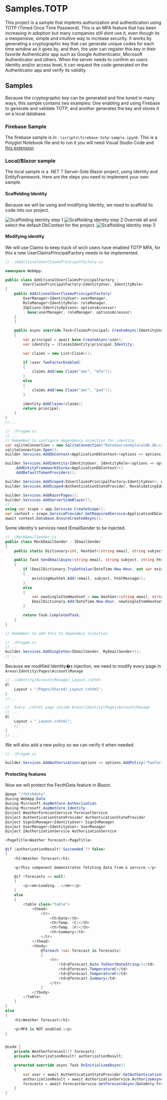 # Samples.TOTP
This project is a sample that implents authorization and authentication using TOTP (Timed Once Time Password). 
This is an MFA feature that has been increasing in adoption but many companies still dont use it, even though its a inexpensive, simple and intuitive way to increase security.
It works by generating a cryptographic key that can generate unique codes for each time window as it goes by, and then, the user can register this key in their favorite Authenticator app such as Google Authenticator, Microsoft Authenticator and others.
When the server needs to confirm an users identity and/or access level, it can request the code generated on the Authenticator app and verify its validity.

## Samples
Because the cryptographic key can be generated and fine tuned in many ways, this sample contains two examples: One enabling and using Firebase to generate and validate TOTP, and another generates the key and stores it on a local database.

### Firebase Sample
The firebase sample is in `.\scripts\firebase-totp-sample.ipynb`.
This is a Polyglot Notebook file and to run it you will need Visual Studio Code and [this extension](https://marketplace.visualstudio.com/items?itemName=ms-dotnettools.dotnet-interactive-vscode)

### Local/Blazor sample
The local sample is a .NET 7 Server-Side Blazor project, using Identity and EntityFramework. 
Here are the steps you need to implement your own sample.

#### Scaffolding Identity
Because we will be using and modifying Identity, we need to scaffold its code into our project.

![Scaffolding identity step 1](docs\README\scaffolding-identity1.png)
![Scaffolding identity step 2](docs\README\scaffolding-identity2.png)
Override all and select the default DbContext for the project.
![Scaffolding identity step 3](docs\README\scaffolding-identity3.png)

#### Modifying identity
We will use Claims to keep track of wich users have enabled TOTP MFA, for this a new UserClaimsPrincipalFactory needs to be implemented.

```csharp 
// .\AdditionalUserClaimsPrincipalFactory.cs

namespace WebApp;

public class AdditionalUserClaimsPrincipalFactory :
        UserClaimsPrincipalFactory<IdentityUser, IdentityRole>
{
    public AdditionalUserClaimsPrincipalFactory(
        UserManager<IdentityUser> userManager,
        RoleManager<IdentityRole> roleManager,
        IOptions<IdentityOptions> optionsAccessor)
        : base(userManager, roleManager, optionsAccessor)
    {
    }

    public async override Task<ClaimsPrincipal> CreateAsync(IdentityUser user)
    {
        var principal = await base.CreateAsync(user);
        var identity = (ClaimsIdentity)principal.Identity;

        var claims = new List<Claim>();

        if (user.TwoFactorEnabled)
        {
            claims.Add(new Claim("amr", "mfa"));
        }
        else
        {
            claims.Add(new Claim("amr", "pwd"));
        }

        identity.AddClaims(claims);
        return principal;
    }
}
//...

// .\Progam.cs
// ...
// Remember to configure dependency injection for identity.
var sqliteConnection = new SqliteConnection("DataSource=mylocaldb.db;cache=shared");
sqliteConnection.Open();
builder.Services.AddDbContext<ApplicationDbContext>(options => options.UseSqlite(sqliteConnection));

builder.Services.AddIdentity<IdentityUser, IdentityRole>(options => options.SignIn.RequireConfirmedAccount = true)
    .AddEntityFrameworkStores<ApplicationDbContext>()
    .AddDefaultTokenProviders();

builder.Services.AddScoped<IUserClaimsPrincipalFactory<IdentityUser>, AdditionalUserClaimsPrincipalFactory>();
builder.Services.AddScoped<AuthenticationStateProvider, RevalidatingIdentityAuthenticationStateProvider<IdentityUser>>();

builder.Services.AddRazorPages();
builder.Services.AddServerSideBlazor();
// ...
using var scope = app.Services.CreateScope();
var context = scope.ServiceProvider.GetRequiredService<ApplicationDbContext>();
await context.Database.EnsureCreatedAsync();
```

Some identity's  services need IEmailSender to be injected.
```csharp 
// .\MockEmailSender.cs
public class MockEmailSender : IEmailSender
{
    public static Dictionary<int, HashSet<(string email, string subject, string htmlMessage)>> EmailDictionary { get; set; } = new ();

    public Task SendEmailAsync(string email, string subject, string htmlMessage)
    {
        if (EmailDictionary.TryGetValue(DateTime.Now.Hour, out var existingHashSet))
        {
            existingHashSet.Add((email, subject, htmlMessage));
        }
        else
        {
            var newSingleItemHashset = new HashSet<(string email, string subject, string htmlMessage)>() { (email, subject, htmlMessage) };
            EmailDictionary.Add(DateTime.Now.Hour, newSingleItemHashset);
        }

        return Task.CompletedTask;
    }
}

// Remember to add this to dependecy injection

// .\Progam.cs
// ...
builder.Services.AddSingleton<IEmailSender, MyEmailSender>();
// ...
```


Because we modified Identity�s injection, we need to modify every page in `Areas\Identity\Pages\Account\Manage`
```csharp
// .\Identity/Account/Manage/_Layout.cshtml
@{
    Layout = "/Pages/Shared/_Layout.cshtml";
}
//...

//  Every .cshtml page inside Areas\Identity\Pages\Account\Manage
// ...
@{
    Layout = "_Layout.cshtml";
    // ...
}
// ...
```

We will also add a new policy so we can verify it when needed.
```csharp
// .\Progam.cs

builder.Services.AddAuthorization(options => options.AddPolicy("TwoFactorEnabled", x => x.RequireClaim("amr", "mfa")));
```

#### Protecting features
Now we will protect the FecthData feature in Blazor.
```csharp
@page "/fetchdata"
@using WebApp.Data
@using Microsoft.AspNetCore.Authorization
@using Microsoft.AspNetCore.Identity
@inject WeatherForecastService ForecastService
@inject AuthenticationStateProvider AuthenticationStateProvider
@inject SignInManager<IdentityUser> SignInManager
@inject UserManager<IdentityUser> UserManager
@inject IAuthorizationService AuthorizationService

<PageTitle>Weather forecast</PageTitle>

@if (authorizationResult?.Succeeded ?? false)
{
    <h1>Weather forecast</h1>

    <p>This component demonstrates fetching data from a service.</p>

    @if (forecasts == null)
    {
        <p><em>Loading...</em></p>
    }
    else
    {
        <table class="table">
            <thead>
                <tr>
                    <th>Date</th>
                    <th>Temp. (C)</th>
                    <th>Temp. (F)</th>
                    <th>Summary</th>
                </tr>
            </thead>
            <tbody>
                @foreach (var forecast in forecasts)
                {
                    <tr>
                        <td>@forecast.Date.ToShortDateString()</td>
                        <td>@forecast.TemperatureC</td>
                        <td>@forecast.TemperatureF</td>
                        <td>@forecast.Summary</td>
                    </tr>
                }
            </tbody>
        </table>
    }
}
else
{
    <h1>Weather forecast</h1>

    <p>MFA is NOT enabled.</p>
}


@code {
    private WeatherForecast[]? forecasts;
    private AuthorizationResult? authorizationResult;

    protected override async Task OnInitializedAsync()
    {
        var user = await AuthenticationStateProvider.GetAuthenticationStateAsync();
        authorizationResult = await AuthorizationService.AuthorizeAsync(user?.User!, "TwoFactorEnabled");
        forecasts = await ForecastService.GetForecastAsync(DateOnly.FromDateTime(DateTime.Now));
    }
}
```